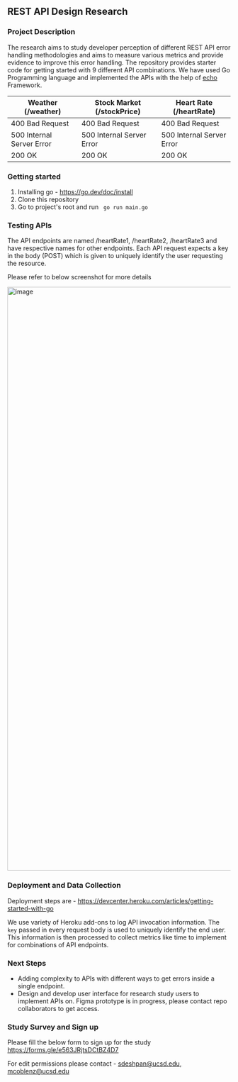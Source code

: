 ## REST API Design Research

### Project Description

The research aims to study developer perception of different REST API error handling methodologies and aims to measure various metrics and provide evidence to improve this error handling. The repository provides starter code for getting started with 9 different API combinations. We have used Go Programming language and implemented the APIs with the help of [echo](https://echo.labstack.com/) Framework.

 Weather (/weather) | Stock Market (/stockPrice) | Heart Rate (/heartRate) |
--- | --- | --- 
400 Bad Request | 400 Bad Request | 400 Bad Request |
500 Internal Server Error | 500 Internal Server Error | 500 Internal Server Error |
200 OK | 200 OK | 200 OK |


### Getting started

1. Installing go - https://go.dev/doc/install
2. Clone this repository
3. Go to project's root and run ``` go run main.go```


### Testing APIs

The API endpoints are named /heartRate1, /heartRate2, /heartRate3 and have respective names for other endpoints. Each API request expects a key in the body (POST) which is given to uniquely identify the user requesting the resource.

Please refer to below screenshot for more details

<img width="1317" alt="image" src="https://user-images.githubusercontent.com/8417988/204929611-d22dd750-d336-4475-9c58-13daf9e847a5.png">


### Deployment and Data Collection

Deployment steps are - https://devcenter.heroku.com/articles/getting-started-with-go

We use variety of Heroku add-ons to log API invocation information. The `key` passed in every request body is used to uniquely identify the end user. This information is then processed to collect metrics like time to implement for combinations of API endpoints.


### Next Steps

* Adding complexity to APIs with different ways to get errors inside a single endpoint.
* Design and develop user interface for research study users to implement APIs on. Figma prototype is in progress, please contact repo collaborators to get access.


### Study Survey and Sign up

Please fill the below form to sign up for the study
https://forms.gle/e563JRjtsDCtBZ4D7

For edit permissions please contact - sdeshpan@ucsd.edu, mcoblenz@ucsd.edu
